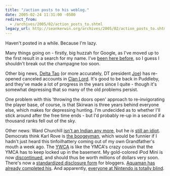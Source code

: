 ```yaml
---
title: "/action posts to his weblog."
date: 2005-02-24 11:31:00 -0500
redirect_from:
  - /archives/2005/02/action_posts_to.shtml
legacy_url: http://seankerwin.org/archives/2005/02/action_posts_to.shtml
---
```

Haven't posted in a while. Because I'm lazy.

Many things going on - firstly, big huzzah for Google, as I've moved up to the first result in a search for my name. I've [been here before](http://hamstergeddon.dyndns.org/archives/2004/05/success.shtml), so I guess I shouldn't break out the champagne too soon.

Other big news, [Delta Tao](http://www.deltatao.com/) (or more accurately, DT president [Joe](http://joedelta.com/)) has re-opened canceled accounts in [Clan Lord](http://clanlord.com/). It's good to be back in Puddleby, and they've made a lot of progress in the years since I quite - though it's somewhat depressing that so many of the old problems persist.

One problem with this 'throwing the doors open' approach to re-invigorating the player base, of course, is that Skirwan is three years behind everyone else, which makes for depressing hunting. I'm undecided as to whether I'll stick around after the free time ends - but I'd probably re-up in a second if a thousand ranks fell out of the sky.

Other news: Ward Churchill [isn't an Indian any more](http://littlegreenfootballs.com/weblog/?entry=14822&only=yes), but he _is_ [still an idiot](http://littlegreenfootballs.com/weblog/?entry=14829_Churchill_Teaches_Terrorism&only=yes). Democrats think Karl Rove is [the boogeyman](http://timblair.net/ee/index.php/weblog/roves_brilliant_plan/), which would be funnier if I hadn't just heard this tinfoilhattery coming out of my own Grandfather's mouth a week ago. The [YWCA](http://littlegreenfootballs.com/weblog/?entry=14825_YWCA-_Israel_=_Nazi_Germany&only=yes) is like the YMCA's crazy cousin that the YMCA has to keep locked up in the basement. My gold-colored iPod Mini is now [discontinued](http://www.apple.com/ipodmini/), and should thus be worth millions of dollars very soon. There's now a [standardized disclosure form](http://www.imao.us/archives/002756.html) for bloggers. [Aquaman has already completed his](http://www.imao.us/archives/002761.html). And apparently, [everyone at Nintendo is totally blind](http://mxemu.com/news.php?newsid=1109199353).
